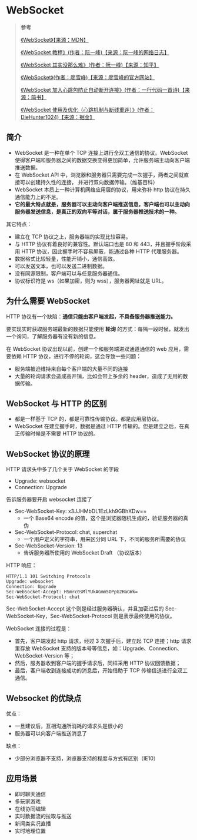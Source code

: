 # WebSocket

> **参考**
>
> [《WebSocket》【来源：MDN】](https://developer.mozilla.org/zh-CN/docs/Web/API/WebSocket)
>
> [《WebSocket 教程》(作者：阮一峰)【来源：阮一峰的网络日志】](http://www.ruanyifeng.com/blog/2017/05/websocket.html)
>
> [《WebSocket 其实没那么难》(作者：阮一峰)【来源：知乎】](https://zhuanlan.zhihu.com/p/74326818)
>
> [《WebSocket》(作者：廖雪峰)【来源：廖雪峰的官方网站】](https://www.liaoxuefeng.com/wiki/1022910821149312/1103303693824096)
>
> [《WebSocket 加入心跳包防止自动断开连接》(作者：一行代码一首诗)【来源：简书】](https://www.jianshu.com/p/1141dcf6de3e)
>
> [《WebSocket 使用及优化（心跳机制与断线重连）》(作者：DieHunter1024)【来源：掘金】](https://juejin.cn/post/6945057379834675230)

## 简介

- WebSocket 是一种在单个 TCP 连接上进行全双工通信的协议。WebSocket 使得客户端和服务器之间的数据交换变得更加简单，允许服务端主动向客户端推送数据。
- 在 WebSocket API 中，浏览器和服务器只需要完成一次握手，两者之间就直接可以创建持久性的连接， 并进行双向数据传输。（维基百科）
- WebSocket 本质上一种计算机网络应用层的协议，用来弥补 http 协议在持久通信能力上的不足。
- **它的最大特点就是，服务器可以主动向客户端推送信息，客户端也可以主动向服务器发送信息，是真正的双向平等对话，属于服务器推送技术的一种。**

其它特点：

- 建立在 TCP 协议之上，服务器端的实现比较容易。
- 与 HTTP 协议有着良好的兼容性。默认端口也是 80 和 443，并且握手阶段采用 HTTP 协议，因此握手时不容易屏蔽，能通过各种 HTTP 代理服务器。
- 数据格式比较轻量，性能开销小，通信高效。
- 可以发送文本，也可以发送二进制数据。
- 没有同源限制，客户端可以与任意服务器通信。
- 协议标识符是 ws（如果加密，则为 wss），服务器网址就是 URL。

## 为什么需要 WebSocket

HTTP 协议有一个缺陷：**通信只能由客户端发起，不具备服务器推送能力。**

要实现实时获取服务端最新的数据只能使用 **轮询** 的方式：每隔一段时候，就发出一个询问，了解服务器有没有新的信息。

在 WebSocket 协议出现以前，创建一个和服务端进双通道通信的 web 应用，需要依赖 HTTP 协议，进行不停的轮询，这会导致一些问题：

- 服务端被迫维持来自每个客户端的大量不同的连接
- 大量的轮询请求会造成高开销，比如会带上多余的 header，造成了无用的数据传输。

## WebSocket 与 HTTP 的区别

- 都是一样基于 TCP 的，都是可靠性传输协议。都是应用层协议。
- WebSocket 在建立握手时，数据是通过 HTTP 传输的。但是建立之后，在真正传输时候是不需要 HTTP 协议的。

## WebSocket 协议的原理

HTTP 请求头中多了几个关于 WebSocket 的字段

- Upgrade: websocket
- Connection: Upgrade

告诉服务器要开启 websocket 连接了

- Sec-WebSocket-Key: x3JJHMbDL1EzLkh9GBhXDw==
  - 一个 Base64 encode 的值，这个是浏览器随机生成的，验证服务器的真伪
- Sec-WebSocket-Protocol: chat, superchat
  - 一个用户定义的字符串，用来区分同 URL 下，不同的服务所需要的协议
- Sec-WebSocket-Version: 13
  - 告诉服务器所使用的 WebSocket Draft （协议版本）

HTTP 响应：

```text
HTTP/1.1 101 Switching Protocols
Upgrade: websocket
Connection: Upgrade
Sec-WebSocket-Accept: HSmrc0sMlYUkAGmm5OPpG2HaGWk=
Sec-WebSocket-Protocol: chat
```

Sec-WebSocket-Accept 这个则是经过服务器确认，并且加密过后的 Sec-WebSocket-Key，Sec-WebSocket-Protocol 则是表示最终使用的协议。

WebSocket 连接的过程是：

- 首先，客户端发起 http 请求，经过 3 次握手后，建立起 TCP 连接；http 请求里存放 WebSocket 支持的版本号等信息，如：Upgrade、Connection、WebSocket-Version 等；
- 然后，服务器收到客户端的握手请求后，同样采用 HTTP 协议回馈数据；
- 最后，客户端收到连接成功的消息后，开始借助于 TCP 传输信道进行全双工通信。

## Websocket 的优缺点

优点：

- 一旦建议后，互相沟通所消耗的请求头是很小的
- 服务器可以向客户端推送消息了

缺点：

- 少部分浏览器不支持，浏览器支持的程度与方式有区别（IE10）

## 应用场景

- 即时聊天通信
- 多玩家游戏
- 在线协同编辑
- 实时数据流的拉取与推送
- 新闻类实况直播
- 实时地理位置
